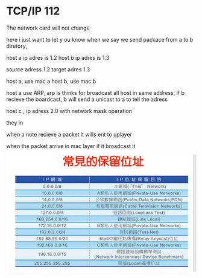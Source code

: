 # TCP/IP 112
 The network card will not change




 here i just want to let y ou know when we say we send packace from a to b diretory,

 host a ip adres is 1.2
 host b ip adres is 1.3

source adress 1.2
target adres 1.3

host a, use mac a
host b, use mac b

host a use ARP, arp is thinks for broadcast all host in same address, if b recieve the boardcast, b will send a unicast to a to tell the adress


host c , ip adress 2.0 with network mask operation

they in


when a note recieve a packet it wills ent to uplayer 

when the packet arrive in mac layer 
if it broadcast it



![Alt text](image.png)